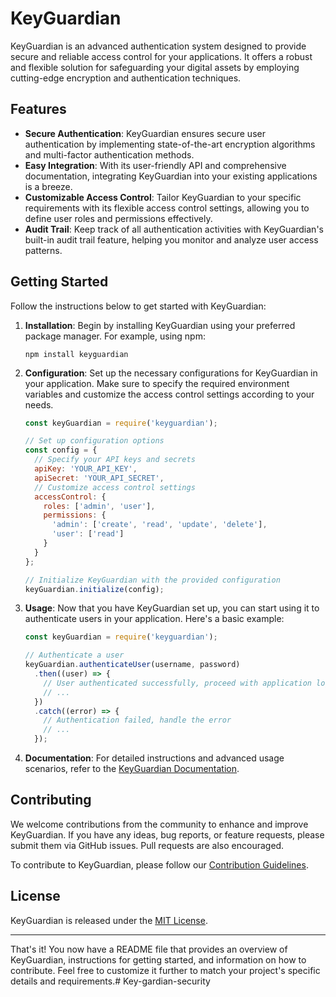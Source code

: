 # KeyGuardian

KeyGuardian is an advanced authentication system designed to provide secure and reliable access control for your applications. It offers a robust and flexible solution for safeguarding your digital assets by employing cutting-edge encryption and authentication techniques.

## Features

- **Secure Authentication**: KeyGuardian ensures secure user authentication by implementing state-of-the-art encryption algorithms and multi-factor authentication methods.
- **Easy Integration**: With its user-friendly API and comprehensive documentation, integrating KeyGuardian into your existing applications is a breeze.
- **Customizable Access Control**: Tailor KeyGuardian to your specific requirements with its flexible access control settings, allowing you to define user roles and permissions effectively.
- **Audit Trail**: Keep track of all authentication activities with KeyGuardian's built-in audit trail feature, helping you monitor and analyze user access patterns.

## Getting Started

Follow the instructions below to get started with KeyGuardian:

1. **Installation**: Begin by installing KeyGuardian using your preferred package manager. For example, using npm:

   ```shell
   npm install keyguardian
   ```

2. **Configuration**: Set up the necessary configurations for KeyGuardian in your application. Make sure to specify the required environment variables and customize the access control settings according to your needs.

   ```javascript
   const keyGuardian = require('keyguardian');

   // Set up configuration options
   const config = {
     // Specify your API keys and secrets
     apiKey: 'YOUR_API_KEY',
     apiSecret: 'YOUR_API_SECRET',
     // Customize access control settings
     accessControl: {
       roles: ['admin', 'user'],
       permissions: {
         'admin': ['create', 'read', 'update', 'delete'],
         'user': ['read']
       }
     }
   };

   // Initialize KeyGuardian with the provided configuration
   keyGuardian.initialize(config);
   ```

3. **Usage**: Now that you have KeyGuardian set up, you can start using it to authenticate users in your application. Here's a basic example:

   ```javascript
   const keyGuardian = require('keyguardian');

   // Authenticate a user
   keyGuardian.authenticateUser(username, password)
     .then((user) => {
       // User authenticated successfully, proceed with application logic
       // ...
     })
     .catch((error) => {
       // Authentication failed, handle the error
       // ...
     });
   ```

4. **Documentation**: For detailed instructions and advanced usage scenarios, refer to the [KeyGuardian Documentation](https://docs.keyguardian.com).

## Contributing

We welcome contributions from the community to enhance and improve KeyGuardian. If you have any ideas, bug reports, or feature requests, please submit them via GitHub issues. Pull requests are also encouraged.

To contribute to KeyGuardian, please follow our [Contribution Guidelines](CONTRIBUTING.md).

## License

KeyGuardian is released under the [MIT License](LICENSE).

---

That's it! You now have a README file that provides an overview of KeyGuardian, instructions for getting started, and information on how to contribute. Feel free to customize it further to match your project's specific details and requirements.# Key-gardian-security
